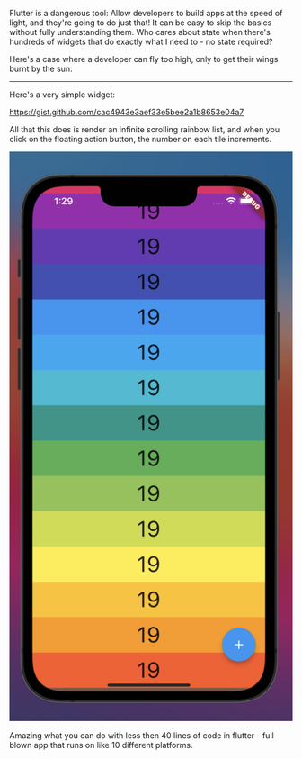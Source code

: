Flutter is a dangerous tool: Allow developers to build apps at the speed of light, and they're going to do just that! It can be easy to skip the basics without fully understanding them. Who cares about state when there's hundreds of widgets that do exactly what I need to - no state required?

Here's a case where a developer can fly too high, only to get their wings burnt by the sun.

---------

Here's a very simple widget:

https://gist.github.com/cac4943e3aef33e5bee2a1b8653e04a7

All that this does is render an infinite scrolling rainbow list, and when you click on the floating action button, the number on each tile increments. 

![A screenshot of the app so far](inital.png)

Amazing what you can do with less then 40 lines of code in flutter - full blown app that runs on like 10 different platforms.